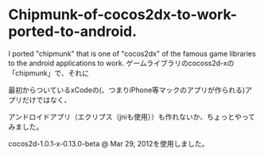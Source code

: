Chipmunk-of-cocos2dx-to-work-ported-to-android.
=============================
I  ported    "chipmunk"   that is one of  "cocos2dx"  of the famous game libraries to the android applications to work.
ゲームライブラリのcocoss2d-xの「chipmunk」で、それに 

最初からついているxCodeの(、つまりiPhone等マックのアプリが作られる)アプリだけではなく、 

アンドロイドアプリ（エクリプス（jniも使用））も作れないか、ちょっとやってみました。 
 

cocos2d-1.0.1-x-0.13.0-beta @ Mar 29, 2012を使用しました。